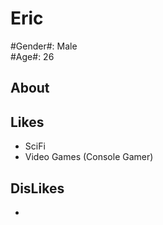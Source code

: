 Eric
===================
  
#Gender#: Male  
#Age#: 26
  

About
------
  

Likes
------
+ SciFi
+ Video Games (Console Gamer)
  
DisLikes
---------
+ 
